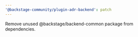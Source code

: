 ```yaml
---
'@backstage-community/plugin-adr-backend': patch
---
```


Remove unused @backstage/backend-common package from dependencies.
